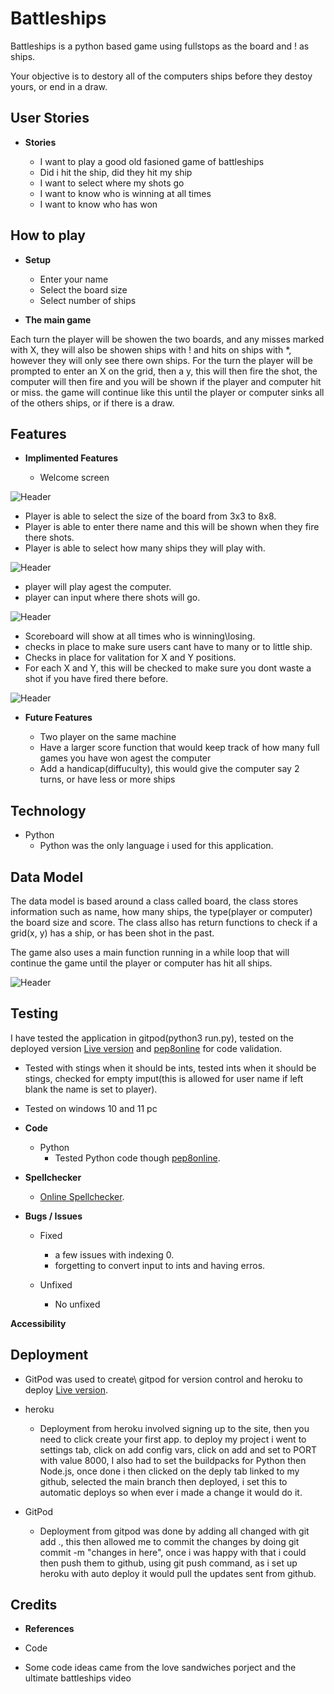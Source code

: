 # Battleships
Battleships is a python based game using fullstops as the board and ! as ships.

Your objective is to destory all of the computers ships before they destoy yours, or end in a draw.

## User Stories

- __Stories__

    - I want to play a good old fasioned game of battleships
    - Did i hit the ship, did they hit my ship
    - I want to select where my shots go
    - I want to know who is winning at all times
    - I want to know who has won

## How to play

- __Setup__

    - Enter your name
    - Select the board size
    - Select number of ships

- __The main game__

Each turn the player will be showen the two boards, and any misses marked with X, they will also be showen ships with ! and hits on ships with *, however they will only see there own ships.
For the turn the player will be prompted to enter an X on the grid, then a y, this will then fire the shot, the computer will then fire and you will be shown if the player and computer hit or miss.
the game will continue like this until the player or computer sinks all of the others ships, or if there is a draw.

## Features

- __Implimented Features__

    - Welcome screen

![Header](docs/wireframe/welcome.jpg)

- Player is able to select the size of the board from 3x3 to 8x8.
- Player is able to enter there name and this will be shown when they fire there shots.
- Player is able to select how many ships they will play with.

![Header](docs/wireframe/options.jpg)

- player will play agest the computer.
- player can input where there shots will go.

![Header](docs/wireframe/firstturn.jpg)

- Scoreboard will show at all times who is winning\losing.
- checks in place to make sure users cant have to many or to little ship.
- Checks in place for valitation for X and Y positions.
- For each X and Y, this will be checked to make sure you dont waste a shot if you have fired there before.

![Header](docs/wireframe/secondturn.jpg)


- __Future Features__

    - Two player on the same machine
    - Have a larger score function that would keep track of how many full games you have won agest the computer
    - Add a handicap(diffuculty), this would give the computer say 2 turns, or have less or more ships

## Technology

- Python
    - Python was the only language i used for this application.

## Data Model

The data model is based around a class called board, the class stores information such as name, how many ships, the type(player or computer) the board size and score. The class allso has return functions to check if a grid(x, y) has a ship, or has been shot in the past.

The game also uses a main function running in a while loop that will continue the game until the player or computer has hit all ships.

![Header](docs/wireframe/wireframe.jpg)

## Testing

I have tested the application in gitpod(python3 run.py), tested on the deployed version [Live version](https://sean-clark-project-3.herokuapp.com/) and [pep8online](http://pep8online.com/checkresult) for code validation.

- Tested with stings when it should be ints, tested ints when it should be stings, checked for empty imput(this is allowed for user name if left blank the name is set to player).
- Tested on windows 10 and 11 pc

- __Code__

    - Python
        - Tested Python code though [pep8online](http://pep8online.com/checkresult).


- __Spellchecker__

    - [Online Spellchecker](https://www.online-spellcheck.com/).

- __Bugs / Issues__

    - Fixed
        - a few issues with indexing 0.
        - forgetting to convert input to ints and having erros.

    - Unfixed
        - No unfixed

__Accessibility__

## Deployment

- GitPod was used to create\ gitpod for version control and heroku to deploy [Live version](https://sean-clark-project-3.herokuapp.com/).

- heroku
    - Deployment from heroku involved signing up to the site, then you need to click create your first app. to deploy my project i went to settings tab, click on add config vars, click on add and set to PORT with value 8000, I also had to set the buildpacks for Python then Node.js, once done i then clicked on the deply tab linked to my github, selected the main branch then deployed, i set this to automatic deploys so when ever i made a change it would do it.

- GitPod
    - Deployment from gitpod was done by adding all changed with git add ., this then allowed me to commit the changes by doing git commit -m "changes in here", once i was happy with that i could then push them to github, using git push command, as i set up heroku with auto deploy it would pull the updates sent from github.

## Credits

- __References__

- Code
 - Some code ideas came from the love sandwiches porject and the ultimate battleships video